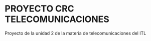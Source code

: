 # PROYECTO CRC TELECOMUNICACIONES
Proyecto de la unidad 2 de la materia de telecomunicaciones del ITL
